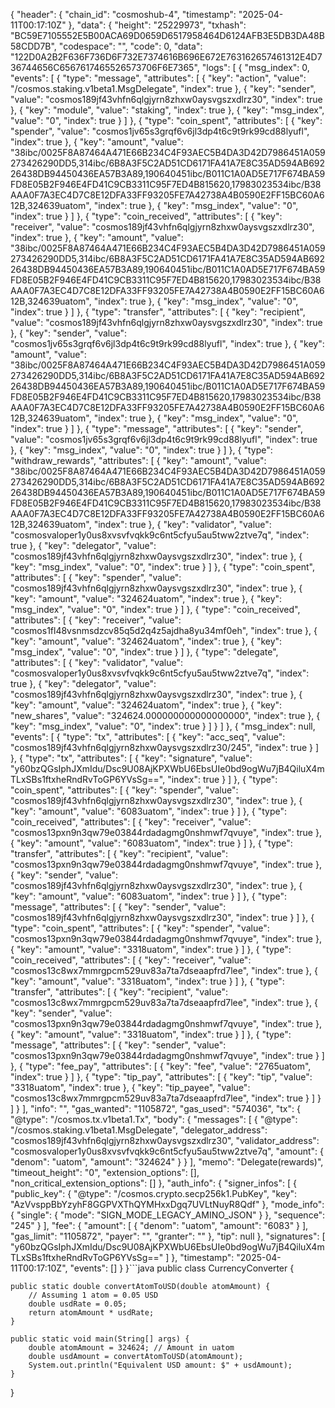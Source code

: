 {
  "header": {
    "chain_id": "cosmoshub-4",
    "timestamp": "2025-04-11T00:17:10Z"
  },
  "data": {
    "height": "25229973",
    "txhash": "BC59E7105552E5B00ACA69D0659D6517958464D6124AFB3E5DB3DA48B58CDD7B",
    "codespace": "",
    "code": 0,
    "data": "122D0A2B2F636F736D6F732E7374616B696E672E763162657461312E4D736744656C6567617465526573706F6E7365",
    "logs": [
      {
        "msg_index": 0,
        "events": [
          {
            "type": "message",
            "attributes": [
              {
                "key": "action",
                "value": "/cosmos.staking.v1beta1.MsgDelegate",
                "index": true
              },
              {
                "key": "sender",
                "value": "cosmos189jf43vhfn6qlgjyrn8zhxw0aysvgszxdlrz30",
                "index": true
              },
              {
                "key": "module",
                "value": "staking",
                "index": true
              },
              {
                "key": "msg_index",
                "value": "0",
                "index": true
              }
            ]
          },
          {
            "type": "coin_spent",
            "attributes": [
              {
                "key": "spender",
                "value": "cosmos1jv65s3grqf6v6jl3dp4t6c9t9rk99cd88lyufl",
                "index": true
              },
              {
                "key": "amount",
                "value": "38ibc/0025F8A87464A471E66B234C4F93AEC5B4DA3D42D7986451A059273426290DD5,314ibc/6B8A3F5C2AD51CD6171FA41A7E8C35AD594AB69226438DB94450436EA57B3A89,190640451ibc/B011C1A0AD5E717F674BA59FD8E05B2F946E4FD41C9CB3311C95F7ED4B815620,17983023534ibc/B38AAA0F7A3EC4D7C8E12DFA33FF93205FE7A42738A4B0590E2FF15BC60A612B,324639uatom",
                "index": true
              },
              {
                "key": "msg_index",
                "value": "0",
                "index": true
              }
            ]
          },
          {
            "type": "coin_received",
            "attributes": [
              {
                "key": "receiver",
                "value": "cosmos189jf43vhfn6qlgjyrn8zhxw0aysvgszxdlrz30",
                "index": true
              },
              {
                "key": "amount",
                "value": "38ibc/0025F8A87464A471E66B234C4F93AEC5B4DA3D42D7986451A059273426290DD5,314ibc/6B8A3F5C2AD51CD6171FA41A7E8C35AD594AB69226438DB94450436EA57B3A89,190640451ibc/B011C1A0AD5E717F674BA59FD8E05B2F946E4FD41C9CB3311C95F7ED4B815620,17983023534ibc/B38AAA0F7A3EC4D7C8E12DFA33FF93205FE7A42738A4B0590E2FF15BC60A612B,324639uatom",
                "index": true
              },
              {
                "key": "msg_index",
                "value": "0",
                "index": true
              }
            ]
          },
          {
            "type": "transfer",
            "attributes": [
              {
                "key": "recipient",
                "value": "cosmos189jf43vhfn6qlgjyrn8zhxw0aysvgszxdlrz30",
                "index": true
              },
              {
                "key": "sender",
                "value": "cosmos1jv65s3grqf6v6jl3dp4t6c9t9rk99cd88lyufl",
                "index": true
              },
              {
                "key": "amount",
                "value": "38ibc/0025F8A87464A471E66B234C4F93AEC5B4DA3D42D7986451A059273426290DD5,314ibc/6B8A3F5C2AD51CD6171FA41A7E8C35AD594AB69226438DB94450436EA57B3A89,190640451ibc/B011C1A0AD5E717F674BA59FD8E05B2F946E4FD41C9CB3311C95F7ED4B815620,17983023534ibc/B38AAA0F7A3EC4D7C8E12DFA33FF93205FE7A42738A4B0590E2FF15BC60A612B,324639uatom",
                "index": true
              },
              {
                "key": "msg_index",
                "value": "0",
                "index": true
              }
            ]
          },
          {
            "type": "message",
            "attributes": [
              {
                "key": "sender",
                "value": "cosmos1jv65s3grqf6v6jl3dp4t6c9t9rk99cd88lyufl",
                "index": true
              },
              {
                "key": "msg_index",
                "value": "0",
                "index": true
              }
            ]
          },
          {
            "type": "withdraw_rewards",
            "attributes": [
              {
                "key": "amount",
                "value": "38ibc/0025F8A87464A471E66B234C4F93AEC5B4DA3D42D7986451A059273426290DD5,314ibc/6B8A3F5C2AD51CD6171FA41A7E8C35AD594AB69226438DB94450436EA57B3A89,190640451ibc/B011C1A0AD5E717F674BA59FD8E05B2F946E4FD41C9CB3311C95F7ED4B815620,17983023534ibc/B38AAA0F7A3EC4D7C8E12DFA33FF93205FE7A42738A4B0590E2FF15BC60A612B,324639uatom",
                "index": true
              },
              {
                "key": "validator",
                "value": "cosmosvaloper1y0us8xvsvfvqkk9c6nt5cfyu5au5tww2ztve7q",
                "index": true
              },
              {
                "key": "delegator",
                "value": "cosmos189jf43vhfn6qlgjyrn8zhxw0aysvgszxdlrz30",
                "index": true
              },
              {
                "key": "msg_index",
                "value": "0",
                "index": true
              }
            ]
          },
          {
            "type": "coin_spent",
            "attributes": [
              {
                "key": "spender",
                "value": "cosmos189jf43vhfn6qlgjyrn8zhxw0aysvgszxdlrz30",
                "index": true
              },
              {
                "key": "amount",
                "value": "324624uatom",
                "index": true
              },
              {
                "key": "msg_index",
                "value": "0",
                "index": true
              }
            ]
          },
          {
            "type": "coin_received",
            "attributes": [
              {
                "key": "receiver",
                "value": "cosmos1fl48vsnmsdzcv85q5d2q4z5ajdha8yu34mf0eh",
                "index": true
              },
              {
                "key": "amount",
                "value": "324624uatom",
                "index": true
              },
              {
                "key": "msg_index",
                "value": "0",
                "index": true
              }
            ]
          },
          {
            "type": "delegate",
            "attributes": [
              {
                "key": "validator",
                "value": "cosmosvaloper1y0us8xvsvfvqkk9c6nt5cfyu5au5tww2ztve7q",
                "index": true
              },
              {
                "key": "delegator",
                "value": "cosmos189jf43vhfn6qlgjyrn8zhxw0aysvgszxdlrz30",
                "index": true
              },
              {
                "key": "amount",
                "value": "324624uatom",
                "index": true
              },
              {
                "key": "new_shares",
                "value": "324624.000000000000000000",
                "index": true
              },
              {
                "key": "msg_index",
                "value": "0",
                "index": true
              }
            ]
          }
        ]
      },
      {
        "msg_index": null,
        "events": [
          {
            "type": "tx",
            "attributes": [
              {
                "key": "acc_seq",
                "value": "cosmos189jf43vhfn6qlgjyrn8zhxw0aysvgszxdlrz30/245",
                "index": true
              }
            ]
          },
          {
            "type": "tx",
            "attributes": [
              {
                "key": "signature",
                "value": "y60bzQGsIphJXmIdu/Dsc9U08AjKPXWbU6EbsUIe0bd9ogWu7jB4QiluX4mTLxSBs1ftxheRndRvToGP6YVsSg==",
                "index": true
              }
            ]
          },
          {
            "type": "coin_spent",
            "attributes": [
              {
                "key": "spender",
                "value": "cosmos189jf43vhfn6qlgjyrn8zhxw0aysvgszxdlrz30",
                "index": true
              },
              {
                "key": "amount",
                "value": "6083uatom",
                "index": true
              }
            ]
          },
          {
            "type": "coin_received",
            "attributes": [
              {
                "key": "receiver",
                "value": "cosmos13pxn9n3qw79e03844rdadagmg0nshmwf7qvuye",
                "index": true
              },
              {
                "key": "amount",
                "value": "6083uatom",
                "index": true
              }
            ]
          },
          {
            "type": "transfer",
            "attributes": [
              {
                "key": "recipient",
                "value": "cosmos13pxn9n3qw79e03844rdadagmg0nshmwf7qvuye",
                "index": true
              },
              {
                "key": "sender",
                "value": "cosmos189jf43vhfn6qlgjyrn8zhxw0aysvgszxdlrz30",
                "index": true
              },
              {
                "key": "amount",
                "value": "6083uatom",
                "index": true
              }
            ]
          },
          {
            "type": "message",
            "attributes": [
              {
                "key": "sender",
                "value": "cosmos189jf43vhfn6qlgjyrn8zhxw0aysvgszxdlrz30",
                "index": true
              }
            ]
          },
          {
            "type": "coin_spent",
            "attributes": [
              {
                "key": "spender",
                "value": "cosmos13pxn9n3qw79e03844rdadagmg0nshmwf7qvuye",
                "index": true
              },
              {
                "key": "amount",
                "value": "3318uatom",
                "index": true
              }
            ]
          },
          {
            "type": "coin_received",
            "attributes": [
              {
                "key": "receiver",
                "value": "cosmos13c8wx7mmrgpcm529uv83a7ta7dseaapfrd7lee",
                "index": true
              },
              {
                "key": "amount",
                "value": "3318uatom",
                "index": true
              }
            ]
          },
          {
            "type": "transfer",
            "attributes": [
              {
                "key": "recipient",
                "value": "cosmos13c8wx7mmrgpcm529uv83a7ta7dseaapfrd7lee",
                "index": true
              },
              {
                "key": "sender",
                "value": "cosmos13pxn9n3qw79e03844rdadagmg0nshmwf7qvuye",
                "index": true
              },
              {
                "key": "amount",
                "value": "3318uatom",
                "index": true
              }
            ]
          },
          {
            "type": "message",
            "attributes": [
              {
                "key": "sender",
                "value": "cosmos13pxn9n3qw79e03844rdadagmg0nshmwf7qvuye",
                "index": true
              }
            ]
          },
          {
            "type": "fee_pay",
            "attributes": [
              {
                "key": "fee",
                "value": "2765uatom",
                "index": true
              }
            ]
          },
          {
            "type": "tip_pay",
            "attributes": [
              {
                "key": "tip",
                "value": "3318uatom",
                "index": true
              },
              {
                "key": "tip_payee",
                "value": "cosmos13c8wx7mmrgpcm529uv83a7ta7dseaapfrd7lee",
                "index": true
              }
            ]
          }
        ]
      }
    ],
    "info": "",
    "gas_wanted": "1105872",
    "gas_used": "574036",
    "tx": {
      "@type": "/cosmos.tx.v1beta1.Tx",
      "body": {
        "messages": [
          {
            "@type": "/cosmos.staking.v1beta1.MsgDelegate",
            "delegator_address": "cosmos189jf43vhfn6qlgjyrn8zhxw0aysvgszxdlrz30",
            "validator_address": "cosmosvaloper1y0us8xvsvfvqkk9c6nt5cfyu5au5tww2ztve7q",
            "amount": {
              "denom": "uatom",
              "amount": "324624"
            }
          }
        ],
        "memo": "Delegate(rewards)",
        "timeout_height": "0",
        "extension_options": [],
        "non_critical_extension_options": []
      },
      "auth_info": {
        "signer_infos": [
          {
            "public_key": {
              "@type": "/cosmos.crypto.secp256k1.PubKey",
              "key": "AzVvsppBbYzyhF8GGPVXThQYMHxxDgq7UVLtNuyR8Qdf"
            },
            "mode_info": {
              "single": {
                "mode": "SIGN_MODE_LEGACY_AMINO_JSON"
              }
            },
            "sequence": "245"
          }
        ],
        "fee": {
          "amount": [
            {
              "denom": "uatom",
              "amount": "6083"
            }
          ],
          "gas_limit": "1105872",
          "payer": "",
          "granter": ""
        },
        "tip": null
      },
      "signatures": [
        "y60bzQGsIphJXmIdu/Dsc9U08AjKPXWbU6EbsUIe0bd9ogWu7jB4QiluX4mTLxSBs1ftxheRndRvToGP6YVsSg=="
      ]
    },
    "timestamp": "2025-04-11T00:17:10Z",
    "events": []
  }
}```java
public class CurrencyConverter {

    public static double convertAtomToUSD(double atomAmount) {
        // Assuming 1 atom = 0.05 USD
        double usdRate = 0.05;
        return atomAmount * usdRate;
    }

    public static void main(String[] args) {
        double atomAmount = 324624; // Amount in uatom
        double usdAmount = convertAtomToUSD(atomAmount);
        System.out.println("Equivalent USD amount: $" + usdAmount);
    }
}
